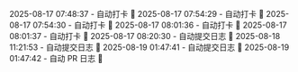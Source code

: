 2025-08-17 07:48:37 - 自动打卡 🌱
2025-08-17 07:54:29 - 自动打卡 🌱
2025-08-17 07:54:30 - 自动打卡 🌱
2025-08-17 08:01:36 - 自动打卡 🌱
2025-08-17 08:01:37 - 自动打卡 🌱
2025-08-17 08:20:30 - 自动提交日志 🌱
2025-08-18 11:21:53 - 自动提交日志 🌱
2025-08-19 01:47:41 - 自动提交日志 🌱
2025-08-19 01:47:42 - 自动 PR 日志 🌱
